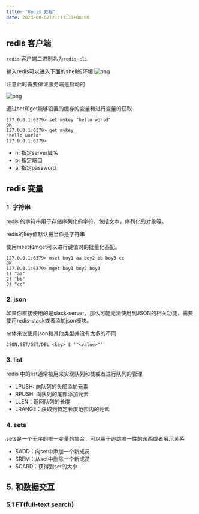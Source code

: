 ```yaml
---
title: "Redis 教程"
date: 2023-08-07T21:13:39+08:00
---
```


## redis 客户端

`redis` 客户端二进制名为`redis-cli`

输入redis可以进入下面的shell的环境
![png](redis-cli.png)

注意此时需要保证服务端是启动的

![png](redis-server.png)

通过set和get能够设置的缓存的变量和进行变量的获取

```shell
127.0.0.1:6379> set mykey "hello world"
OK
127.0.0.1:6379> get mykey
"hello world"
127.0.0.1:6379> 
```

- h: 指定server域名 
- p: 指定端口
- a: 指定password


## redis 变量

### 1. 字符串
redis 的字符串用于存储序列化的字符，包括文本，序列化的对象等。

redis的key值默认被当作是字符串

使用mset和mget可以进行键值对的批量化匹配。

```shell
127.0.0.1:6379> mset boy1 aa boy2 bb boy3 cc
OK
127.0.0.1:6379> mget boy1 boy2 boy3
1) "aa"
2) "bb"
3) "cc"
```


### 2. json

如果你直接使用的是slack-server，那么可能无法使用到JSON的相关功能，需要使用redis-stack或者添加json模块。

总体来说使用json和其他类型并没有太多的不同

```shell
JSON.SET/GET/DEL <key> $ '"<value>"'
```



### 3. list

redis 中的list通常被用来实现队列和栈或者进行队列的管理

- LPUSH: 向队列的头部添加元素
- RPUSH: 向队列的尾部添加元素
- LLEN：返回队列的长度
- LRANGE：获取到特定长度范围内的元素


### 4. sets

sets是一个无序的唯一变量的集合，可以用于追踪唯一性的东西或者展示关系

- SADD：向set中添加一个新成员
- SREM：从set中删除一个新成员
- SCARD：获得到set的大小


## 5. 和数据交互

### 5.1 FT(full-text search)

